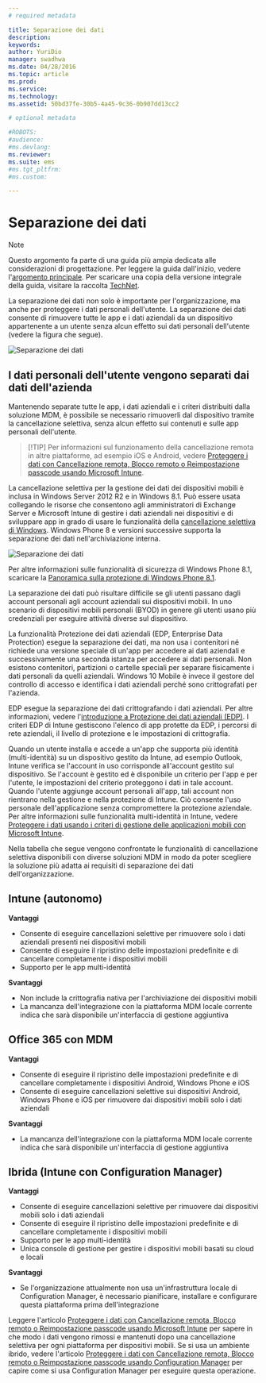 ```yaml
---
# required metadata

title: Separazione dei dati
description:
keywords:
author: YuriDio
manager: swadhwa
ms.date: 04/28/2016
ms.topic: article
ms.prod:
ms.service:
ms.technology:
ms.assetid: 50bd37fe-30b5-4a45-9c36-0b907dd13cc2

# optional metadata

#ROBOTS:
#audience:
#ms.devlang:
ms.reviewer: 
ms.suite: ems
#ms.tgt_pltfrm:
#ms.custom:

---
```


# Separazione dei dati

>[!NOTE]
>Questo argomento fa parte di una guida più ampia dedicata alle considerazioni di progettazione. Per leggere la guida dall'inizio, vedere l'[argomento principale](mdm-design-considerations-guide.md). Per scaricare una copia della versione integrale della guida, visitare la raccolta [TechNet](https://gallery.technet.microsoft.com/Mobile-Device-Management-7d401582).

La separazione dei dati non solo è importante per l'organizzazione, ma anche per proteggere i dati personali dell'utente. La separazione dei dati consente di rimuovere tutte le app e i dati aziendali da un dispositivo appartenente a un utente senza alcun effetto sui dati personali dell'utente (vedere la figura che segue).

![Separazione dei dati](./media/MDM_Figure_10.png)

## I dati personali dell'utente vengono separati dai dati dell'azienda

Mantenendo separate tutte le app, i dati aziendali e i criteri distribuiti dalla soluzione MDM, è possibile se necessario rimuoverli dal dispositivo tramite la cancellazione selettiva, senza alcun effetto sui contenuti e sulle app personali dell'utente. 

>[!TIP] Per informazioni sul funzionamento della cancellazione remota in altre piattaforme, ad esempio iOS e Android, vedere [Proteggere i dati con Cancellazione remota, Blocco remoto o Reimpostazione passcode usando Microsoft Intune](/intune/deployuse/help-protect-your-data-with-remote-wipe,-remote-lock,-or-passcode-reset-using-microsoft-intune). 

La cancellazione selettiva per la gestione dei dati dei dispositivi mobili è inclusa in Windows Server 2012 R2 e in Windows 8.1. Può essere usata collegando le risorse che consentono agli amministratori di Exchange Server e Microsoft Intune di gestire i dati aziendali nei dispositivi e di sviluppare app in grado di usare le funzionalità della [cancellazione selettiva di Windows](https://technet.microsoft.com/library/dn486874.aspx).  Windows Phone 8 e versioni successive supporta la separazione dei dati nell'archiviazione interna.

![Separazione dei dati](./media/MDM_Figure_11.png)

Per altre informazioni sulle funzionalità di sicurezza di Windows Phone 8.1, scaricare la [Panoramica sulla protezione di Windows Phone 8.1](http://www.microsoft.com/download/details.aspx?id=42509).

La separazione dei dati può risultare difficile se gli utenti passano dagli account personali agli account aziendali sui dispositivi mobili. In uno scenario di dispositivi mobili personali (BYOD) in genere gli utenti usano più credenziali per eseguire attività diverse sul dispositivo. 

La funzionalità Protezione dei dati aziendali (EDP, Enterprise Data Protection) esegue la separazione dei dati, ma non usa i contenitori né richiede una versione speciale di un'app per accedere ai dati aziendali e successivamente una seconda istanza per accedere ai dati personali. Non esistono contenitori, partizioni o cartelle speciali per separare fisicamente i dati personali da quelli aziendali. Windows 10 Mobile è invece il gestore del controllo di accesso e identifica i dati aziendali perché sono crittografati per l'azienda. 

EDP esegue la separazione dei dati crittografando i dati aziendali. Per altre informazioni, vedere l'[introduzione a Protezione dei dati aziendali (EDP)](https://technet.microsoft.com/library/dn985838.aspx). I criteri EDP di Intune gestiscono l'elenco di app protette da EDP, i percorsi di rete aziendali, il livello di protezione e le impostazioni di crittografia.

Quando un utente installa e accede a un'app che supporta più identità (multi-identità) su un dispositivo gestito da Intune, ad esempio Outlook, Intune verifica se l'account in uso corrisponde all'account gestito sul dispositivo. Se l'account è gestito ed è disponibile un criterio per l'app e per l'utente, le impostazioni del criterio proteggono i dati in tale account. Quando l'utente aggiunge account personali all'app, tali account non rientrano nella gestione e nella protezione di Intune. Ciò consente l'uso personale dell'applicazione senza compromettere la protezione aziendale. Per altre informazioni sulle funzionalità multi-identità in Intune, vedere [Proteggere i dati usando i criteri di gestione delle applicazioni mobili con Microsoft Intune](/intune/deployuse/configure-and-deploy-mobile-application-management-policies-in-the-microsoft-intune-console). 

Nella tabella che segue vengono confrontate le funzionalità di cancellazione selettiva disponibili con diverse soluzioni MDM in modo da poter scegliere la soluzione più adatta ai requisiti di separazione dei dati dell'organizzazione.

## Intune (autonomo)

**Vantaggi**

- Consente di eseguire cancellazioni selettive per rimuovere solo i dati aziendali presenti nei dispositivi mobili
- Consente di eseguire il ripristino delle impostazioni predefinite e di cancellare completamente i dispositivi mobili
- Supporto per le app multi-identità

**Svantaggi**

- Non include la crittografia nativa per l'archiviazione dei dispositivi mobili
- La mancanza dell'integrazione con la piattaforma MDM locale corrente indica che sarà disponibile un'interfaccia di gestione aggiuntiva

## Office 365 con MDM

**Vantaggi**

- Consente di eseguire il ripristino delle impostazioni predefinite e di cancellare completamente i dispositivi Android, Windows Phone e iOS
- Consente di eseguire cancellazioni selettive sui dispositivi Android, Windows Phone e iOS per rimuovere dai dispositivi mobili solo i dati aziendali

**Svantaggi**

- La mancanza dell'integrazione con la piattaforma MDM locale corrente indica che sarà disponibile un'interfaccia di gestione aggiuntiva

## Ibrida (Intune con Configuration Manager)

**Vantaggi**

- Consente di eseguire cancellazioni selettive per rimuovere dai dispositivi mobili solo i dati aziendali
- Consente di eseguire il ripristino delle impostazioni predefinite e di cancellare completamente i dispositivi mobili
- Supporto per le app multi-identità
- Unica console di gestione per gestire i dispositivi mobili basati su cloud e locali

**Svantaggi**

- Se l'organizzazione attualmente non usa un'infrastruttura locale di Configuration Manager, è necessario pianificare, installare e configurare questa piattaforma prima dell'integrazione

Leggere l'articolo [Proteggere i dati con Cancellazione remota, Blocco remoto o Reimpostazione passcode usando Microsoft Intune](/intune/deployuse/help-protect-your-data-with-remote-wipe,-remote-lock,-or-passcode-reset-using-microsoft-intune) per sapere in che modo i dati vengono rimossi e mantenuti dopo una cancellazione selettiva per ogni piattaforma per dispositivi mobili. Se si usa un ambiente ibrido, vedere l'articolo [Proteggere i dati con Cancellazione remota, Blocco remoto o Reimpostazione passcode usando Configuration Manager](https://technet.microsoft.com/library/dn956981.aspx) per capire come si usa Configuration Manager per eseguire questa operazione.

<!--HONumber=Apr16_HO2-->


